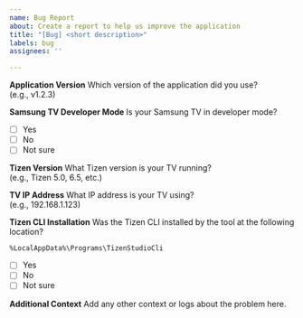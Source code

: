 ```yaml
---
name: Bug Report
about: Create a report to help us improve the application
title: "[Bug] <short description>"
labels: bug
assignees: ''

---
```


**Application Version**
Which version of the application did you use?  
(e.g., v1.2.3)

**Samsung TV Developer Mode**
Is your Samsung TV in developer mode?  
- [ ] Yes  
- [ ] No  
- [ ] Not sure

**Tizen Version**
What Tizen version is your TV running?  
(e.g., Tizen 5.0, 6.5, etc.)

**TV IP Address**
What IP address is your TV using?  
(e.g., 192.168.1.123)

**Tizen CLI Installation**
Was the Tizen CLI installed by the tool at the following location?

`%LocalAppData%\Programs\TizenStudioCli`  
- [ ] Yes  
- [ ] No  
- [ ] Not sure

**Additional Context**
Add any other context or logs about the problem here.